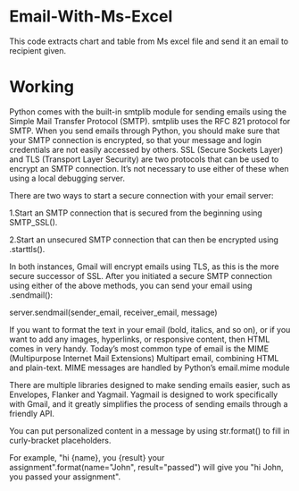 # Email-With-Ms-Excel
This code extracts chart and table from Ms excel file and send it an email to recipient given.

#  Working
Python comes with the built-in smtplib module for sending emails using the Simple Mail Transfer Protocol (SMTP). smtplib uses the RFC 821 protocol for SMTP.
When you send emails through Python, you should make sure that your SMTP connection is encrypted, so that your message and login credentials are not easily accessed by others. SSL (Secure Sockets Layer) and TLS (Transport Layer Security) are two protocols that can be used to encrypt an SMTP connection. It’s not necessary to use either of these when using a local debugging server.

There are two ways to start a secure connection with your email server:

1.Start an SMTP connection that is secured from the beginning using SMTP_SSL().

2.Start an unsecured SMTP connection that can then be encrypted using .starttls().

In both instances, Gmail will encrypt emails using TLS, as this is the more secure successor of SSL.
After you initiated a secure SMTP connection using either of the above methods, you can send your email using .sendmail():

server.sendmail(sender_email, receiver_email, message)

If you want to format the text in your email (bold, italics, and so on), or if you want to add any images, hyperlinks, or responsive content, then HTML comes in very handy. Today’s most common type of email is the MIME (Multipurpose Internet Mail Extensions) Multipart email, combining HTML and plain-text. MIME messages are handled by Python’s email.mime module

There are multiple libraries designed to make sending emails easier, such as Envelopes, Flanker and Yagmail. Yagmail is designed to work specifically with Gmail, and it greatly simplifies the process of sending emails through a friendly API.

You can put personalized content in a message by using str.format() to fill in curly-bracket placeholders.

For example, "hi {name}, you {result} your assignment".format(name="John", result="passed") will give you "hi John, you passed your assignment".
